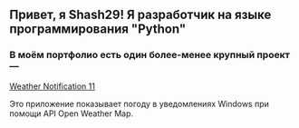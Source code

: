 ## Привет, я Shash29! Я разработчик на языке программирования "Python"

### В моём портфолио есть один более-менее крупный проект — 

[Weather Notification 11](https://github.com/shash29exe/Weather-Notification-11 "Weather Notification 11")

Это приложение показывает погоду в уведомлениях Windows при помощи API Open Weather Map.

